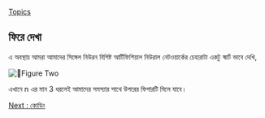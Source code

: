 [Topics](/SUMMARY.md)

## ফিরে দেখা  
এ অবস্থায় আমরা আমাদের সিঙ্গেল নিউরন বিশিষ্ট আর্টিফিশিয়াল নিউরাল নেটওয়ার্কের চেহারাটা একটু স্মার্ট ভাবে দেখি,  

![Figure Two](https://nuhil.files.wordpress.com/2017/05/ann-sigmoid.png?w=581&h=176 "Figure Two")  

এখানে n এর মান 3 ধরলেই আমাদের সমস্যার সাথে উপরের ফিগারটি মিলে যাবে।

[Next : কোডিং](simple-nn-code.md)